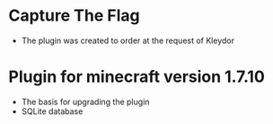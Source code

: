 # Capture The Flag
- The plugin was created to order at the request of Kleydor
# Plugin for minecraft version 1.7.10
- The basis for upgrading the plugin
- SQLite database
